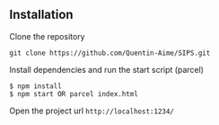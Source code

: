 
## Installation

Clone the repository

~~~
git clone https://github.com/Quentin-Aime/SIPS.git
~~~

Install dependencies and run the start script (parcel)

~~~
$ npm install
$ npm start OR parcel index.html
~~~

Open the project url `http://localhost:1234/`